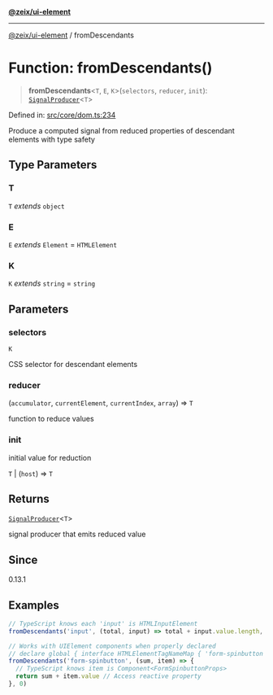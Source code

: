 [**@zeix/ui-element**](../README.md)

***

[@zeix/ui-element](../globals.md) / fromDescendants

# Function: fromDescendants()

> **fromDescendants**\<`T`, `E`, `K`\>(`selectors`, `reducer`, `init`): [`SignalProducer`](../type-aliases/SignalProducer.md)\<`T`\>

Defined in: [src/core/dom.ts:234](https://github.com/zeixcom/ui-element/blob/0678e2841dfcc123c324a841983e7a648bd2315e/src/core/dom.ts#L234)

Produce a computed signal from reduced properties of descendant elements with type safety

## Type Parameters

### T

`T` *extends* `object`

### E

`E` *extends* `Element` = `HTMLElement`

### K

`K` *extends* `string` = `string`

## Parameters

### selectors

`K`

CSS selector for descendant elements

### reducer

(`accumulator`, `currentElement`, `currentIndex`, `array`) => `T`

function to reduce values

### init

initial value for reduction

`T` | (`host`) => `T`

## Returns

[`SignalProducer`](../type-aliases/SignalProducer.md)\<`T`\>

signal producer that emits reduced value

## Since

0.13.1

## Examples

```ts
// TypeScript knows each 'input' is HTMLInputElement
fromDescendants('input', (total, input) => total + input.value.length, 0)
```

```ts
// Works with UIElement components when properly declared
// declare global { interface HTMLElementTagNameMap { 'form-spinbutton': Component<FormSpinbuttonProps> } }
fromDescendants('form-spinbutton', (sum, item) => {
  // TypeScript knows item is Component<FormSpinbuttonProps>
  return sum + item.value // Access reactive property
}, 0)
```
